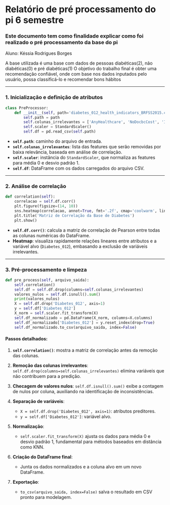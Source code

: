 # Relatório de pré processamento do pi 6 semestre
### Este documento tem como finalidade explicar como foi realizado o pré processamento da base do pi

Aluno: Késsia Rodrigues Borges

A base utilizada é uma base com dados de pessoas diabéticas(2), não diabéticas(0) e pré diabéticas(1)
O objetivo do trabalho final é obter uma recomendação confiável, onde com base nos dados inputados pelo usuário, possa classificá-lo e recomendar bons hábitos

---

### 1. Inicialização e definição de atributos

```python
class PreProcessor:
    def __init__(self, path='diabetes_012_health_indicators_BRFSS2015.csv'):
        self.path = path
        self.colunas_irrelevantes = ['AnyHealthcare', 'NoDocbcCost', 'Income', 'Education']
        self.scaler = StandardScaler()
        self.df = pd.read_csv(self.path)
```

* **`self.path`**: caminho do arquivo de entrada.
* **`self.colunas_irrelevantes`**: lista das features que serão removidas por baixa relevância, baseada em análise de correlação.
* **`self.scaler`**: instância do `StandardScaler`, que normaliza as features para média 0 e desvio padrão 1.
* **`self.df`**: DataFrame com os dados carregados do arquivo CSV.

---

### 2. Análise de correlação

```python
def correlation(self):
    correlacao = self.df.corr()
    plt.figure(figsize=(14, 10))
    sns.heatmap(correlacao, annot=True, fmt='.2f', cmap='coolwarm', linewidths=0.5)
    plt.title('Matriz de Correlação da Base de Diabetes')
    plt.show()
```

* **`self.df.corr()`**: calcula a matriz de correlação de Pearson entre todas as colunas numéricas do DataFrame.
* **Heatmap**: visualiza rapidamente relações lineares entre atributos e a variável alvo (`Diabetes_012`), embasando a exclusão de variáveis irrelevantes.

---

### 3. Pré-processamento e limpeza

```python
def pre_process(self, arquivo_saida):
    self.correlation()
    self.df = self.df.drop(columns=self.colunas_irrelevantes)
    valores_nulos = self.df.isnull().sum()
    print(valores_nulos)
    X = self.df.drop('Diabetes_012', axis=1)
    y = self.df['Diabetes_012']
    X_norm = self.scaler.fit_transform(X)
    self.df_normalizado = pd.DataFrame(X_norm, columns=X.columns)
    self.df_normalizado['Diabetes_012'] = y.reset_index(drop=True)
    self.df_normalizado.to_csv(arquivo_saida, index=False)
```

#### **Passos detalhados:**

1. **`self.correlation()`**: mostra a matriz de correlação antes da remoção das colunas.
2. **Remoção das colunas irrelevantes**: `self.df.drop(columns=self.colunas_irrelevantes)` elimina variáveis que não contribuem para a predição.
3. **Checagem de valores nulos**: `self.df.isnull().sum()` exibe a contagem de nulos por coluna, auxiliando na identificação de inconsistências.
4. **Separação de variáveis**:

   * `X = self.df.drop('Diabetes_012', axis=1)`: atributos preditores.
   * `y = self.df['Diabetes_012']`: variável alvo.
5. **Normalização**:

   * `self.scaler.fit_transform(X)` ajusta os dados para média 0 e desvio padrão 1, fundamental para métodos baseados em distância como KNN.
6. **Criação do DataFrame final**:

   * Junta os dados normalizados e a coluna alvo em um novo DataFrame.
7. **Exportação**:

   * `to_csv(arquivo_saida, index=False)` salva o resultado em CSV pronto para modelagem.

